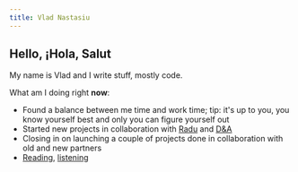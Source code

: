 ```yaml
---
title: Vlad Nastasiu
---
```


## Hello, ¡Hola, Salut

My name is Vlad and I write stuff, mostly code.

What am I doing right **now**:

- Found a balance between me time and work time; tip: it's up to you, you know yourself best and only you can figure yourself out
- Started new projects in collaboration with [Radu](https://www.radum.ro/) and [D&A](http://danielandandrew.com/)
- Closing in on launching a couple of projects done in collaboration with old and new partners
- [Reading](https://goodreads.com/alltakestime), [listening](https://open.spotify.com/show/1VyK52NSZHaDKeMJzT4TSM?si=5hVPWHGmQqu0nGOVHe_CjQ)
